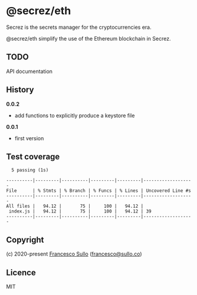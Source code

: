 # @secrez/eth

Secrez is the secrets manager for the cryptocurrencies era.

@secrez/eth simplify the use of the Ethereum blockchain in Secrez.

## TODO

API documentation

## History

**0.0.2**

- add functions to explicitly produce a keystore file

**0.0.1**

- first version

## Test coverage

```
  5 passing (1s)

----------|---------|----------|---------|---------|-------------------
File      | % Stmts | % Branch | % Funcs | % Lines | Uncovered Line #s 
----------|---------|----------|---------|---------|-------------------
All files |   94.12 |       75 |     100 |   94.12 |                   
 index.js |   94.12 |       75 |     100 |   94.12 | 39                
----------|---------|----------|---------|---------|-------------------
```

## Copyright

(c) 2020-present [Francesco Sullo](https://francesco.sullo.co) (<francesco@sullo.co>)

## Licence

MIT
